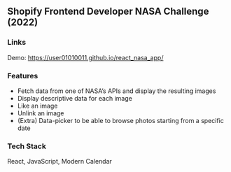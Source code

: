 ## Shopify Frontend Developer NASA Challenge (2022)

### Links
Demo: https://user01010011.github.io/react_nasa_app/

### Features 
- Fetch data from one of NASA’s APIs and display the resulting images 
- Display descriptive data for each image
- Like an image
- Unlink an image
- (Extra) Data-picker to be able to browse photos starting from a specific date


### Tech Stack
React, JavaScript, Modern Calendar